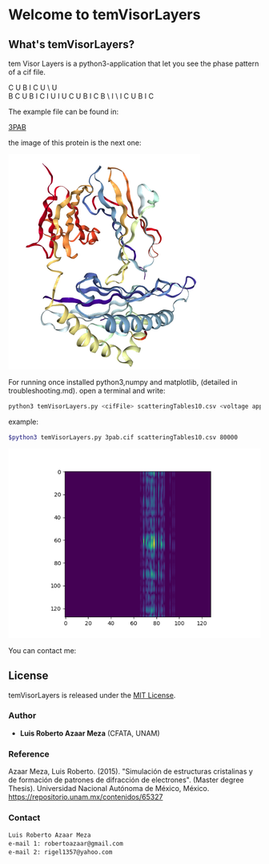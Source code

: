 # Welcome to temVisorLayers

## What's temVisorLayers?

tem Visor Layers is a python3-application that let you see the phase pattern of a cif file.

C U B I C
U \     U \
B   C U B I C
I   U   I   U
C U B I C   B
  \ I     \ I
    C U B I C

The example file can be found in:

[3PAB](https://www.rcsb.org/structure/3PAB)

the image of this protein is the next one:

![theProtein](preview3pa.png)

For running once installed python3,numpy and matplotlib, (detailed in troubleshooting.md).
open a terminal and write:

```bash
python3 temVisorLayers.py <cifFile> scatteringTables10.csv <voltage applied in Volts>
```

example:

```bash
$python3 temVisorLayers.py 3pab.cif scatteringTables10.csv 80000
```

![thePattern](figure3pa.png)

You can contact me:

## License

temVisorLayers is released under the [MIT License](https://opensource.org/licenses/MIT).

### Author

* **Luis Roberto Azaar Meza** (CFATA, UNAM)

### Reference

Azaar Meza, Luis Roberto. (2015). "Simulación de estructuras cristalinas y de formación de patrones de difracción de electrones". (Master degree Thesis). Universidad Nacional Autónoma de México, México. https://repositorio.unam.mx/contenidos/65327

  ### Contact

  ```bash
  Luis Roberto Azaar Meza
  e-mail 1: robertoazaar@gmail.com
  e-mail 2: rigel1357@yahoo.com
  ```
